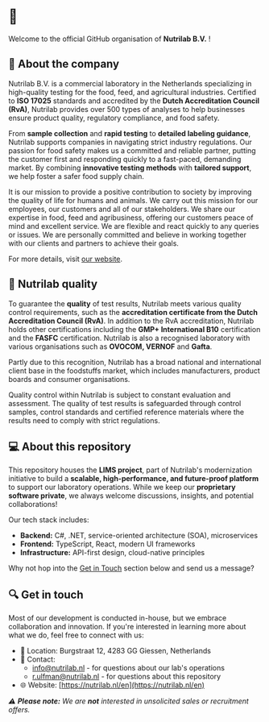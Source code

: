 # :wave:
Welcome to the official GitHub organisation of **Nutrilab B.V.** !

## :pushpin: About the company
Nutrilab B.V. is a commercial laboratory in the Netherlands specializing in high-quality testing for the food, feed, and agricultural industries. Certified to **ISO 17025** standards and accredited by the **Dutch Accreditation Council (RvA)**, Nutrilab provides over 500 types of analyses to help businesses ensure product quality, regulatory compliance, and food safety.  

From **sample collection** and **rapid testing** to **detailed labeling guidance**, Nutrilab supports companies in navigating strict industry regulations. Our passion for food safety makes us a committed and reliable partner, putting the customer first and responding quickly to a fast-paced, demanding market. By combining **innovative testing methods** with **tailored support**, we help foster a safer food supply chain.  

It is our mission to provide a positive contribution to society by improving the quality of life for humans and animals. We carry out this mission for our employees, our customers and all of our stakeholders. We share our expertise in food, feed and agribusiness, offering our customers peace of mind and excellent service. We are flexible and react quickly to any queries or issues. We are personally committed and believe in working together with our clients and partners to achieve their goals.

For more details, visit [our website](https://nutrilab.nl/en).  

## :microscope: Nutrilab quality
To guarantee the **quality** of test results, Nutrilab meets various quality control requirements, such as the **accreditation certificate from the Dutch Accreditation Council (RvA)**. In addition to the RvA accreditation, Nutrilab holds other certifications including the **GMP+ International B10** certification and the **FASFC** certification. Nutrilab is also a recognised laboratory with various organisations such as **OVOCOM, VERNOF** and **Gafta**.

Partly due to this recognition, Nutrilab has a broad national and international client base in the foodstuffs market, which includes manufacturers, product boards and consumer organisations.

Quality control within Nutrilab is subject to constant evaluation and assessment. The quality of test results is safeguarded through control samples, control standards and certified reference materials where the results need to comply with strict regulations.

## :computer: About this repository
This repository houses the **LIMS project**, part of Nutrilab's modernization initiative to build a **scalable, high-performance, and future-proof platform** to support our laboratory operations. While we keep our **proprietary software private**, we always welcome discussions, insights, and potential collaborations!

Our tech stack includes:  
- **Backend:** C#, .NET, service-oriented architecture (SOA), microservices  
- **Frontend:** TypeScript, React, modern UI frameworks  
- **Infrastructure:** API-first design, cloud-native principles  

Why not hop into the [Get in Touch](#mag-get-in-touch) section below and send us a message?

## :mag: Get in touch
Most of our development is conducted in-house, but we embrace collaboration and innovation. If you're interested in learning more about what we do, feel free to connect with us:  

- :round_pushpin: Location: Burgstraat 12, 4283 GG Giessen, Netherlands
- :email: Contact:
  - [info@nutrilab.nl](info@nutrilab.nl) - for questions about our lab's operations
  - [r.ulfman@nutrilab.nl](r.ulfman@nutrilab.nl) - for questions about this repository
- :globe_with_meridians: Website: [https://nutrilab.nl/en](https://nutrilab.nl/en)

*:warning: **Please note:** We are **not** interested in unsolicited sales or recruitment offers.*
